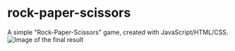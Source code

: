 # rock-paper-scissors
A simple "Rock-Paper-Scissors" game, created with JavaScript/HTML/CSS.
![Image of the final result](https://i.imgur.com/DxVeLrB.png)
